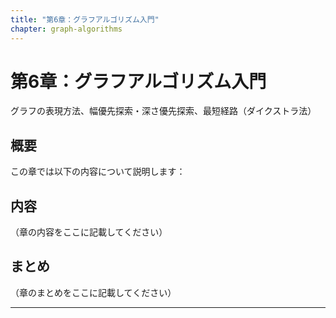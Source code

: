 ```yaml
---
title: "第6章：グラフアルゴリズム入門"
chapter: graph-algorithms
---
```


# 第6章：グラフアルゴリズム入門


グラフの表現方法、幅優先探索・深さ優先探索、最短経路（ダイクストラ法）


## 概要

この章では以下の内容について説明します：



## 内容

（章の内容をここに記載してください）

## まとめ

（章のまとめをここに記載してください）

---


